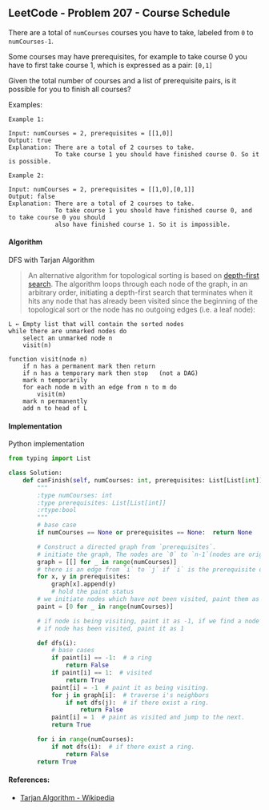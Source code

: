 ## LeetCode - Problem 207 - Course Schedule

There are a total of `numCourses` courses you have to take, labeled from `0` to `numCourses-1`.

Some courses may have prerequisites, for example to take course 0 you have to first take course 1, which is expressed as a pair: `[0,1]`

Given the total number of courses and a list of prerequisite pairs, is it possible for you to finish all courses?

Examples:

```
Example 1:

Input: numCourses = 2, prerequisites = [[1,0]]
Output: true
Explanation: There are a total of 2 courses to take. 
             To take course 1 you should have finished course 0. So it is possible.
```

```
Example 2:

Input: numCourses = 2, prerequisites = [[1,0],[0,1]]
Output: false
Explanation: There are a total of 2 courses to take. 
             To take course 1 you should have finished course 0, and to take course 0 you should
             also have finished course 1. So it is impossible.
```

#### Algorithm
DFS with Tarjan Algorithm
> An alternative algorithm for topological sorting is based on [depth-first search](https://en.wikipedia.org/wiki/Depth-first_search). The algorithm loops through each node of the graph, in an arbitrary order, initiating a depth-first search that terminates when it hits any node that has already been visited since the beginning of the topological sort or the node has no outgoing edges (i.e. a leaf node):
>

```
L ← Empty list that will contain the sorted nodes
while there are unmarked nodes do
    select an unmarked node n
    visit(n)

function visit(node n)
    if n has a permanent mark then return
    if n has a temporary mark then stop   (not a DAG)
    mark n temporarily
    for each node m with an edge from n to m do
        visit(m)
    mark n permanently
    add n to head of L
```

#### Implementation
Python implementation
```python
from typing import List

class Solution:
    def canFinish(self, numCourses: int, prerequisites: List[List[int]]) -> bool:
        """
        :type numCourses: int
        :type prerequisites: List[List[int]]
        :rtype:bool
        """
        # base case 
        if numCourses == None or prerequisites == None:  return None

        # Construct a directed graph from `prerequisites`.
        # initiate the graph, The nodes are `0` to `n-1`(nodes are origins)
        graph = [[] for _ in range(numCourses)]
        # there is an edge from `i` to `j` if `i` is the prerequisite of `j`. 
        for x, y in prerequisites:
            graph[x].append(y)
            # hold the paint status
        # we initiate nodes which have not been visited, paint them as 0
        paint = [0 for _ in range(numCourses)]

        # if node is being visiting, paint it as -1, if we find a node painted as -1 in dfs,then there is a ring 
        # if node has been visited, paint it as 1

        def dfs(i):
            # base cases 
            if paint[i] == -1:  # a ring 
                return False
            if paint[i] == 1:  # visited 
                return True
            paint[i] = -1  # paint it as being visiting.
            for j in graph[i]:  # traverse i's neighbors 
                if not dfs(j):  # if there exist a ring.
                    return False
            paint[i] = 1  # paint as visited and jump to the next.
            return True

        for i in range(numCourses):
            if not dfs(i):  # if there exist a ring.
                return False
        return True
```

#### References: 
- [Tarjan Algorithm - Wikipedia](https://en.wikipedia.org/wiki/Tarjan%27s_strongly_connected_components_algorithm)